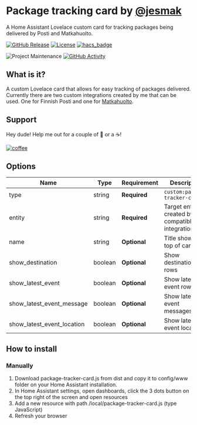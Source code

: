 # Package tracking card by [@jesmak](https://www.github.com/jesmak)

A Home Assistant Lovelace custom card for tracking packages being delivered by Posti and Matkahuolto.

[![GitHub Release][releases-shield]][releases]
[![License][license-shield]](LICENSE.md)
[![hacs_badge](https://img.shields.io/badge/HACS-Default-orange.svg?style=for-the-badge)](https://github.com/custom-components/hacs)

![Project Maintenance][maintenance-shield]
[![GitHub Activity][commits-shield]][commits]

## What is it?

A custom Lovelace card that allows for easy tracking of packages delivered. Currently there are two custom integrations created by
me that can be used. One for Finnish Posti and one for [Matkahuolto](https://github.com/jesmak/matkahuolto_tracking).

## Support

Hey dude! Help me out for a couple of :beers: or a :coffee:!

[![coffee](https://www.buymeacoffee.com/assets/img/custom_images/black_img.png)](https://www.buymeacoffee.com/jesmak)

## Options

| Name                       | Type    | Requirement  | Description                                       | Default             |
| -------------------------- | ------- | ------------ | ------------------------------------------------- | ------------------- |
| type                       | string  | **Required** | `custom:package-tracker-card`                     |                     |
| entity                     | string  | **Required** | Target entity created by a compatible integration |                     |
| name                       | string  | **Optional** | Title shown on top of card                        |                     |
| show_destination           | boolean | **Optional** | Show destination rows                             | `true`              |
| show_latest_event          | boolean | **Optional** | Show latest event rows                            | `true`              |
| show_latest_event_message  | boolean | **Optional** | Show latest event messages                        | `true`              |
| show_latest_event_location | boolean | **Optional** | Show latest event location                        | `true`              |

## How to install

### Manually

1. Download package-tracker-card.js from dist and copy it to config/www folder on your Home Assistant installation.
2. In Home Assistant settings, open dashboards, click the 3 dots button on the top right of the screen and open resources
3. Add a new resource with path /local/package-tracker-card.js (type JavaScript)
4. Refresh your browser

[commits-shield]: https://img.shields.io/github/commit-activity/y/jesmak/package-tracker-card.svg?style=for-the-badge
[commits]: https://github.com/jesmak/package-tracker-card/commits/master
[license-shield]: https://img.shields.io/github/license/jesmak/package-tracker-card.svg?style=for-the-badge
[maintenance-shield]: https://img.shields.io/maintenance/yes/2022.svg?style=for-the-badge
[releases-shield]: https://img.shields.io/github/release/jesmak/package-tracker-card.svg?style=for-the-badge
[releases]: https://github.com/jesmak/package-tracker-card/releases
